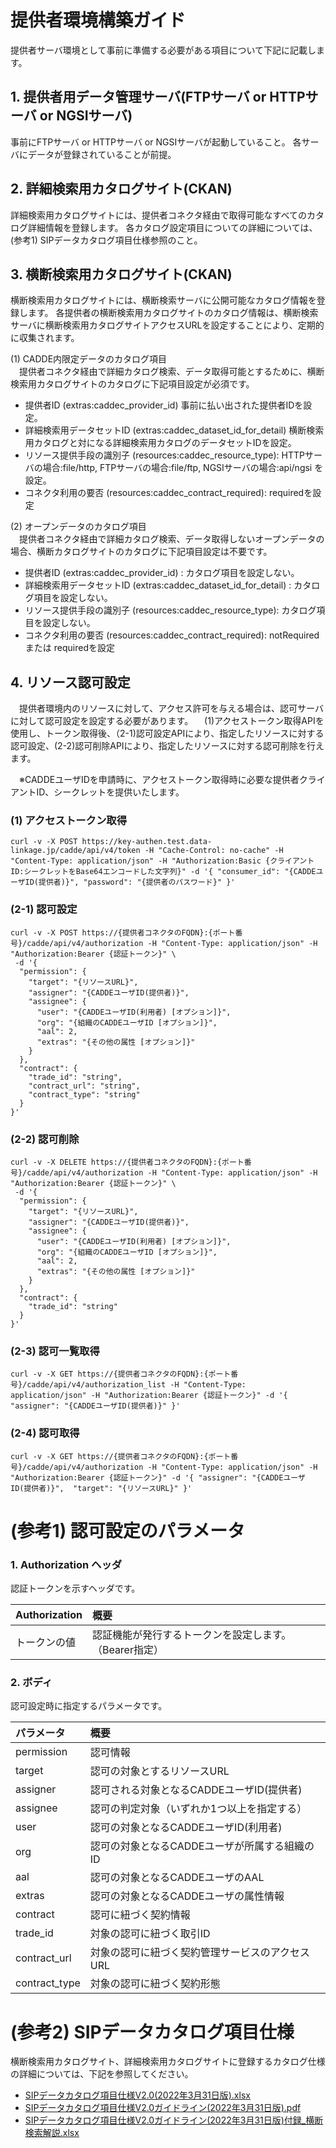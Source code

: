 
# 提供者環境構築ガイド
提供者サーバ環境として事前に準備する必要がある項目について下記に記載します。

## 1. 提供者用データ管理サーバ(FTPサーバ or HTTPサーバ or NGSIサーバ)
事前にFTPサーバ or HTTPサーバ or NGSIサーバが起動していること。
各サーバにデータが登録されていることが前提。

## 2. 詳細検索用カタログサイト(CKAN)
 詳細検索用カタログサイトには、提供者コネクタ経由で取得可能なすべてのカタログ詳細情報を登録します。
 各カタログ設定項目についての詳細については、(参考1) SIPデータカタログ項目仕様参照のこと。

## 3. 横断検索用カタログサイト(CKAN)
 横断検索用カタログサイトには、横断検索サーバに公開可能なカタログ情報を登録します。
 各提供者の横断検索用カタログサイトのカタログ情報は、横断検索サーバに横断検索用カタログサイトアクセスURLを設定することにより、定期的に収集されます。<br>
 
(1) CADDE内限定データのカタログ項目<br>
　提供者コネクタ経由で詳細カタログ検索、データ取得可能とするために、横断検索用カタログサイトのカタログに下記項目設定が必須です。
- 提供者ID (extras:caddec_provider_id) 事前に払い出された提供者IDを設定。
- 詳細検索用データセットID (extras:caddec_dataset_id_for_detail) 横断検索用カタログと対になる詳細検索用カタログのデータセットIDを設定。
- リソース提供手段の識別子 (resources:caddec_resource_type): HTTPサーバの場合:file/http, FTPサーバの場合:file/ftp, NGSIサーバの場合:api/ngsi を設定。
- コネクタ利用の要否 (resources:caddec_contract_required): requiredを設定

(2) オープンデータのカタログ項目<br>
　提供者コネクタ経由で詳細カタログ検索、データ取得しないオープンデータの場合、横断カタログサイトのカタログに下記項目設定は不要です。
- 提供者ID (extras:caddec_provider_id) : カタログ項目を設定しない。
- 詳細検索用データセットID (extras:caddec_dataset_id_for_detail) : カタログ項目を設定しない。
- リソース提供手段の識別子 (resources:caddec_resource_type): カタログ項目を設定しない。
- コネクタ利用の要否 (resources:caddec_contract_required): notRequired または requiredを設定

## 4. リソース認可設定
　提供者環境内のリソースに対して、アクセス許可を与える場合は、認可サーバに対して認可設定を設定する必要があります。
　(1)アクセストークン取得APIを使用し、トークン取得後、（2-1)認可設定APIにより、指定したリソースに対する認可設定、(2-2)認可削除APIにより、指定したリソースに対する認可削除を行えます。
 
　※CADDEユーザIDを申請時に、アクセストークン取得時に必要な提供者クライアントID、シークレットを提供いたします。

### (1) アクセストークン取得
```
curl -v -X POST https://key-authen.test.data-linkage.jp/cadde/api/v4/token -H "Cache-Control: no-cache" -H "Content-Type: application/json" -H "Authorization:Basic {クライアントID:シークレットをBase64エンコードした文字列}" -d '{ "consumer_id": "{CADDEユーザID(提供者)}", "password": "{提供者のパスワード}" }'
```

### (2-1) 認可設定
```
curl -v -X POST https://{提供者コネクタのFQDN}:{ポート番号}/cadde/api/v4/authorization -H "Content-Type: application/json" -H "Authorization:Bearer {認証トークン}" \
 -d '{
  "permission": {
    "target": "{リソースURL}",
    "assigner": "{CADDEユーザID(提供者)}",
    "assignee": {
      "user": "{CADDEユーザID(利用者) [オプション]}",
      "org": "{組織のCADDEユーザID [オプション]}",
      "aal": 2,
      "extras": "{その他の属性 [オプション]}"
    }
  },
  "contract": {
    "trade_id": "string",
    "contract_url": "string",
    "contract_type": "string"
  }
}' 
```

### (2-2) 認可削除
```
curl -v -X DELETE https://{提供者コネクタのFQDN}:{ポート番号}/cadde/api/v4/authorization -H "Content-Type: application/json" -H "Authorization:Bearer {認証トークン}" \
 -d '{
  "permission": {
    "target": "{リソースURL}",
    "assigner": "{CADDEユーザID(提供者)}",
    "assignee": {
      "user": "{CADDEユーザID(利用者) [オプション]}",
      "org": "{組織のCADDEユーザID [オプション]}",
      "aal": 2,
      "extras": "{その他の属性 [オプション]}"
    }
  },
  "contract": {
    "trade_id": "string"
  }
}' 
```

### (2-3) 認可一覧取得
```
curl -v -X GET https://{提供者コネクタのFQDN}:{ポート番号}/cadde/api/v4/authorization_list -H "Content-Type: application/json" -H "Authorization:Bearer {認証トークン}" -d '{ "assigner": "{CADDEユーザID(提供者)}" }' 
```

### (2-4) 認可取得
```
curl -v -X GET https://{提供者コネクタのFQDN}:{ポート番号}/cadde/api/v4/authorization -H "Content-Type: application/json" -H "Authorization:Bearer {認証トークン}" -d '{ "assigner": "{CADDEユーザID(提供者)}",  "target": "{リソースURL}" }' 
```

# (参考1) 認可設定のパラメータ

### 1. Authorization ヘッダ

認証トークンを示すヘッダです。

  | Authorization | 概要                                |
  | :------------ | :---------------------------------- |
  | トークンの値  | 認証機能が発行するトークンを設定します。（Bearer指定） |


### 2. ボディ

認可設定時に指定するパラメータです。

  | パラメータ     | 概要                                            |
  | :------------- | :---------------------------------------------- |
  | permission     | 認可情報                                        |
  | target         | 認可の対象とするリソースURL                     |
  | assigner       | 認可される対象となるCADDEユーザID(提供者)       |
  | assignee       | 認可の判定対象（いずれか1つ以上を指定する）     |
  | user           | 認可の対象となるCADDEユーザID(利用者)           |
  | org            | 認可の対象となるCADDEユーザが所属する組織のID   |
  | aal            | 認可の対象となるCADDEユーザのAAL                |
  | extras         | 認可の対象となるCADDEユーザの属性情報           |
  | contract       | 認可に紐づく契約情報                            |
  | trade_id       | 対象の認可に紐づく取引ID                        |
  | contract_url   | 対象の認可に紐づく契約管理サービスのアクセスURL |
  | contract_type  | 対象の認可に紐づく契約形態                      |


# (参考2) SIPデータカタログ項目仕様
横断検索用カタログサイト、詳細検索用カタログサイトに登録するカタログ仕様の詳細については、下記を参照してください。
- [SIPデータカタログ項目仕様V2.0(2022年3月31日版).xlsx](catalog/SIPデータカタログ項目仕様V2.0(2022年3月31日版).xlsx)
- [SIPデータカタログ項目仕様V2.0ガイドライン(2022年3月31日版).pdf](catalog/SIPデータカタログ項目仕様V2.0ガイドライン(2022年3月31日版).pdf)
- [SIPデータカタログ項目仕様V2.0ガイドライン(2022年3月31日版)付録_横断検索解説.xlsx](catalog/SIPデータカタログ項目仕様V2.0ガイドライン(2022年3月31日版)付録_横断検索解説.xlsx)

